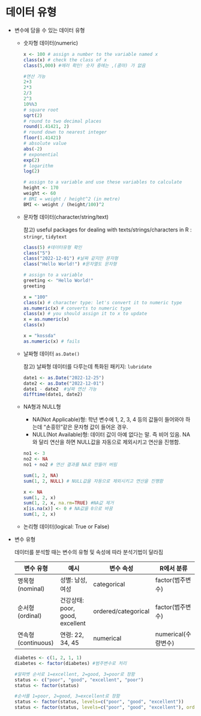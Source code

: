 # 데이터 유형

- 변수에 담을 수 있는 데이터 유형
    - 숫자형 데이터(numeric)
        
        ```r
        x <- 100 # assign a number to the variable named x 
        class(x) # check the class of x 
        class(5,000) #에러 확인! 숫자 중에는 ,(콤마) 가 없음
        
        #연산 가능
        2+3 
        2*3
        2/3
        2^3
        10%%3
        # square root
        sqrt(2)
        # round to two decimal places 
        round(1.41421, 2) 
        # round down to nearest integer
        floor(1.41421)
        # absolute value
        abs(-2) 
        # exponential 
        exp(2) 
        # logarithm
        log(2)  
        
        # assign to a variable and use these variables to calculate
        height <- 170
        weight <- 60 
        # BMI = weight / height^2 (in metre) 
        BMI <- weight / (height/100)^2
        
        ```
        
    - 문자형 데이터(character/string/text)
        
        참고) useful packages for dealing with texts/strings/characters in R : `stringr`, `tidytext`
        
        ```r
        class(5) #데이터유형 확인
        class("5")
        class("2022-12-01") #날짜 같지만 문자형
        class("Hello World!") #문자열도 문자형
        
        # assign to a variable 
        greeting <- "Hello World!" 
        greeting 
        
        x = "100" 
        class(x) # character type: let's convert it to numeric type
        as.numeric(x) # converts to numeric type 
        class(x) # you should assign it to x to update
        x = as.numeric(x)
        class(x) 
        
        x = "kossda" 
        as.numeric(x) # fails
        ```
        
    - 날짜형 데이터 `as.Date()`
        
        참고) 날짜형 데이터를 다루는데 특화된 패키지: `lubridate`
        
        ```r
        date1 <- as.Date("2022-12-25")
        date2 <- as.Date("2022-12-01")
        date1 - date2  #날짜 연산 가능
        difftime(date1, date2)
        ```
        
    - NA형과 NULL형
        - NA(Not Applicable)형: 학년 변수에 1, 2, 3, 4 등의 값들이 들어와야 하는데 “손흥민”같은 문자형 값이 들어온 경우.
        - NULL(Not Available)형: 데이터 값이 아예 없다는 말. 즉 비어 있음. NA와 달리 연산을 하면 NULL값을 자동으로 제외시키고 연산을 진행함.
        
        ```r
        no1 <- 3
        no2 <- NA
        no1 + no2 # 연산 결과를 NA로 만들어 버림
        
        sum(1, 2, NA)
        sum(1, 2, NULL) # NULL값을 자동으로 제외시키고 연산을 진행함
        
        x <- NA
        sum(1, 2, x)
        sum(1, 2, x, na.rm=TRUE) #NA값 제거
        x[is.na(x)] <- 0 # NA값을 0으로 바꿈
        sum(1, 2, x)
        ```
        
    - 논리형 데이터(logical: True or False)
- 변수 유형
    
    데이터를 분석할 때는 변수의 유형 및 속성에 따라 분석기법이 달라짐
    
    | 변수 유형 | 예시 | 변수 속성 | R에서 분류 |
    | --- | --- | --- | --- |
    | 명목형(nominal) | 성별: 남성, 여성 | categorical | factor(범주변수) |
    | 순서형(ordinal) | 건강상태: poor, good, excellent | ordered/categorical | factor(범주변수) |
    | 연속형(continuous) | 연령: 22, 34, 45 | numerical | numerical(수량변수) |
    
    ```r
    diabetes <- c(1, 2, 1, 1)
    diabetes <- factor(diabetes) #범주변수로 처리
    
    #알파벳 순서로 1=excellent, 2=good, 3=poor로 정함
    status <- c("poor", "good", "excellent", "poor")
    status <- factor(status)  
    
    #순서를 1=poor, 2=good, 3=excellent로 정함
    status <- factor(status, levels=c("poor", "good", "excellent"))
    status <- factor(status, levels=c("poor", "good", "excellent"), order=TRUE)
    ```